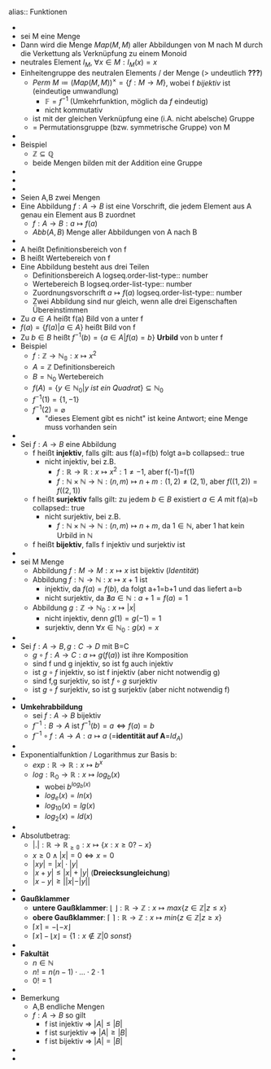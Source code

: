alias:: Funktionen

-
- sei M eine Menge
- Dann wird die Menge $Map(M,M)$ aller Abbildungen von M nach M durch die Verkettung als Verknüpfung zu einem Monoid
- neutrales Element $I_{M}$, $\forall x\in M:I_{M}(x)=x$
- Einheitengruppe des neutralen Elements / der Menge (> undeutlich **???**)
	- $Perm\ M\coloneqq (Map(M,M))^{\times}=\lbrace f:M\rightarrow M\rbrace$, wobei f *bijektiv* ist (eindeutige umwandlung)
		- $\mathbb{F}=f^{-1}$ (Umkehrfunktion, möglich da $f$ eindeutig)
		- nicht kommutativ
	- ist mit der gleichen Verknüpfung eine (i.A. nicht abelsche) Gruppe
	- = Permutationsgruppe (bzw. symmetrische Gruppe) von M
-
- Beispiel
	- $\mathbb{Z}\subseteq\mathbb{Q}$
	- beide Mengen bilden mit der Addition eine Gruppe
-
-
-
- Seien A,B zwei Mengen
- Eine Abbildung $f:A\rightarrow B$ ist eine Vorschrift, die jedem Element aus A genau ein Element aus B zuordnet
	- $f:A\rightarrow B:a\mapsto f(a)$
	- $Abb(A,B)$ Menge aller Abbildungen von A nach B
-
- A heißt Definitionsbereich von f
- B heißt Wertebereich von f
- Eine Abbildung besteht aus drei Teilen
	- Definitionsbereich A
	  logseq.order-list-type:: number
	- Wertebereich B
	  logseq.order-list-type:: number
	- Zuordnungsvorschrift $a\mapsto f(a)$
	  logseq.order-list-type:: number
	- Zwei Abbildung sind nur gleich, wenn alle drei Eigenschaften Übereinstimmen
- Zu $a\in A$ heißt f(a) Bild von a unter f
- $f(a)=\lbrace f(a)|a\in A\rbrace$ heißt Bild von f
- Zu $b\in B$ heißt $f^{-1}(b)=\lbrace a\in A|f(a)=b\rbrace$ **Urbild** von b unter f
- Beispiel
	- $f:\mathbb{Z}\rightarrow\mathbb{N_0}:x\mapsto x^2$
	- $A=\mathbb{Z}$ Definitionsbereich
	- $B=\mathbb{N}_0$ Wertebereich
	- $f(A)=\lbrace y\in\mathbb{N}_0|y\ ist\ ein\ Quadrat\rbrace\subseteq\mathbb{N}_0$
	- $f^{-1}(1)=\lbrace1,-1\rbrace$
	- $f^{-1}(2)=\varnothing$
		- "dieses Element gibt es nicht" ist keine Antwort; eine Menge muss vorhanden sein
-
- Sei $f:A\rightarrow B$ eine Abbildung
	- f heißt **injektiv**, falls gilt: aus f(a)=f(b) folgt a=b
	  collapsed:: true
		- nicht injektiv, bei z.B.
			- $f:\mathbb{R}\rightarrow\mathbb{R}:x\mapsto x^2:1\neq-1$, aber f(-1)=f(1)
			- $f:\mathbb{N}\times\mathbb{N}\rightarrow\mathbb{N}:(n,m)\mapsto n+m:(1,2)\neq(2,1)$, aber $f((1,2))=f((2,1))$
	- f heißt **surjektiv** falls gilt: zu jedem $b\in B$ existiert $a\in A$ mit f(a)=b
	  collapsed:: true
		- nicht surjektiv, bei z.B.
			- $f:\mathbb{N}\times\mathbb{N}\rightarrow\mathbb{N}:(n,m)\mapsto n+m$, da $1\in\mathbb{N}$, aber 1 hat kein Urbild in $\mathbb{N}$
	- f heißt **bijektiv**, falls f injektiv und surjektiv ist
-
- sei M Menge
	- Abbildung $f:M\rightarrow M:x\mapsto x$ ist bijektiv (*Identität*)
	- Abbildung $f:\mathbb{N}\rightarrow\mathbb{N}:x\mapsto x+1$ ist
		- injektiv, da $f(a)=f(b)$, da folgt a+1=b+1 und das liefert a=b
		- nicht surjektiv, da $\nexists a\in\mathbb{N}:a+1=f(a)=1$
	- Abbildung $g:\mathbb{Z}\rightarrow\mathbb{N}_0:x\mapsto|x|$
		- nicht injektiv, denn $g(1)=g(-1)=1$
		- surjektiv, denn $\forall x\in\mathbb{N}_0:g(x)=x$
-
- Sei $f:A\rightarrow B,g:C\rightarrow D$ mit B=C
	- $g\circ f:A\rightarrow C:a\mapsto g(f(a))$ ist ihre Komposition
	- sind f und g injektiv, so ist fg auch injektiv
	- ist $g\circ f$ injektiv, so ist f injektiv (aber nicht notwendig g)
	- sind f,g surjektiv, so ist $f\circ g$ surjektiv
	- ist $g\circ f$ surjektiv, so ist g surjektiv (aber nicht notwendig f)
-
- **Umkehrabbildung**
	- sei $f:A\rightarrow B$ bijektiv
	- $f^{-1}:B\rightarrow A$ ist $f^{-1}(b)=a\Leftrightarrow f(a)=b$
	- $f^{-1}\circ f:A\rightarrow A:a\mapsto a$ (=**identität auf A**=$Id_{A}$)
-
- Exponentialfunktion / Logarithmus zur Basis b:
	- $exp:\mathbb{R}\rightarrow\mathbb{R}:x\mapsto b^{x}$
	- $log:\mathbb{R}_0\rightarrow\mathbb{R}:x\mapsto log_{b}(x)$
		- wobei $b^{log_{b}(x)}$
		- $log_{e}(x)=ln(x)$
		- $log_{10}(x)=lg(x)$
		- $log_2(x)=ld(x)$
-
- Absolutbetrag:
	- $|.|:\mathbb{R}\rightarrow\mathbb{R_{\geq0}}:x\mapsto\lbrace x:x\geq0?-x\rbrace$
	- $x\geq0\land|x|=0\Leftrightarrow x=0$
	- $|xy|=|x|\cdot|y|$
	- $|x+y|\leq|x|+|y|$ (**Dreiecksungleichung**)
	- $|x-y|\geq||x|-|y||$
-
- **Gaußklammer**
	- **untere Gaußklammer**: $\lfloor\ \rfloor:\mathbb{R}\rightarrow\mathbb{Z}:x\mapsto max\lbrace z\in\mathbb{Z}|z\leq x\rbrace$
	- **obere Gaußklammer**: $\lceil\ \rceil:\mathbb{R}\rightarrow\mathbb{Z}:x\mapsto min\lbrace z\in\mathbb{Z}|z\geq x\rbrace$
	- $\lceil x\rceil=-\lfloor-x\rfloor$
	- $\lceil x\rceil-\lfloor x\rfloor=\lbrace1:x\notin\mathbb{Z}|0\ sonst\rbrace$
-
- **Fakultät**
	- $n\in\mathbb{N}$
	- $n!=n(n-1)\cdot...\cdot2\cdot1$
	- $0!=1$
-
- Bemerkung
	- A,B endliche Mengen
	- $f:A\rightarrow B$ so gilt
		- f ist injektiv => $|A|\leq|B|$
		- f ist surjektiv => $|A|\geq|B|$
		- f ist bijektiv => $|A|=|B|$
-
-